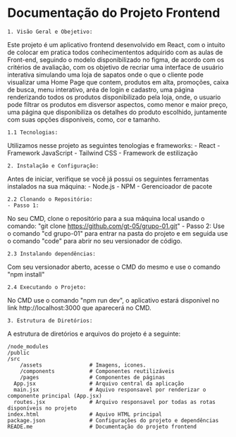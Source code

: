 

# Documentação do Projeto Frontend

    1. Visão Geral e Obejetivo:
Este projeto é um aplicativo frontend desenvolvido em React, com o intuito de colocar em pratica todos conhecimententos adquirido com as aulas de Front-end, seguindo o modelo disponibilizado no figma, de acordo com os critérios de avaliação, com os objetivo de recriar uma interface de usuário interativa simulando uma loja de sapatos onde o que o cliente pode visualizar uma Home Page que contem, produtos em alta, promoções, caixa de busca, menu interativo, aréa de login e cadastro, uma página renderizando todos os produtos disponibilizado pela loja, onde, o usuario pode filtrar os produtos em disversor aspectos, como menor e maior preço, uma página que disponibiliza os detalhes do produto escolhido, juntamente com suas opções disponiveis, como, cor e tamanho.

    1.1 Tecnologias:
Utilizamos nesse projeto as seguintes tenologias e frameworks:
    - React - Framework JavaScript
    - Tailwind CSS - Framework de estilização

    2. Instalação e Configuração: 
Antes de iniciar, verifique se você já possui os seguintes ferramentas instalados na sua máquina:
    - Node.js
    - NPM - Gerencioador de pacote

    2.2 Clonando o Repositório:
    - Passo 1:
No seu CMD, clone o repositório para a sua máquina local usando o comando:
"git clone https://github.com/gt-05/grupo-01.git"
    - Passo 2:
Use o comando "cd grupo-01" para entrar na pasta do projeto e em seguida use o comando "code" para abrir no seu versionador de código.

    2.3 Instalando dependências:
Com seu versionador aberto, acesse o CMD do mesmo e use o comando "npm install"

    2.4 Executando o Projeto:
No CMD use o comando "npm run dev", o aplicativo estará disponivel no link http://localhost:3000 que aparecerá no CMD.

    3. Estrutura de Diretórios:

A estrutura de diretórios e arquivos do projeto é a seguinte:

    /node_modules
    /public
    /src
        /assets               # Imagens, icones.
        /components           # Componentes reutilizáveis
        /pages                # Componentes de páginas
      App.jsx                 # Arquivo central da aplicação
      main.jsx                # Aquivo responsavel por renderizar o componente principal (App.jsx)
      routes.jsx              # Arquivo responsavel por todas as rotas disponíveis no projeto
    index.html                # Aquivo HTML principal
    package.json              # Configurações do projeto e dependências
    READE.me                  # Documentação do projeto frontend

